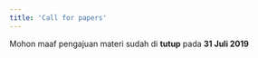 ```yaml
---
title: 'Call for papers'
---
```


Mohon maaf pengajuan materi sudah di **tutup** pada **31 Juli 2019**
